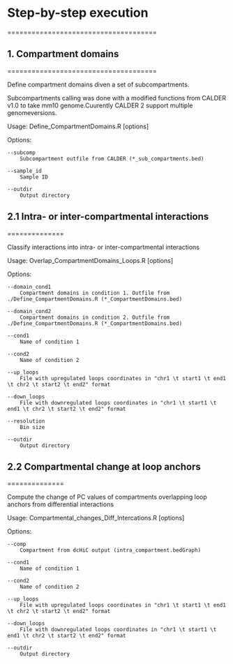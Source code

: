 # Step-by-step execution
=====================================

## 1. Compartment domains
=====================================

Define compartment domains diven a set of subcompartments.

Subcompartments calling was done with a modified functions from CALDER v1.0 to take mm10 genome.Cuurently CALDER 2 support multiple genomeversions. 

Usage: Define_CompartmentDomains.R [options]

Options:

	--subcomp
		Subcompartment outfile from CALDER (*_sub_compartments.bed)
	
	--sample_id
		Sample ID

	--outdir
		Output directory


## 2.1 Intra- or inter-compartmental interactions
==============

Classify interactions into intra- or inter-compartmental interactions

Usage: Overlap_CompartmentDomains_Loops.R [options]

Options:

	--domain_cond1
		Compartment domains in condition 1. Outfile from ./Define_CompartmentDomains.R (*_CompartmentDomains.bed)
	
	--domain_cond2
		Compartment domains in condition 2. Outfile from ./Define_CompartmentDomains.R (*_CompartmentDomains.bed)

	--cond1
		Name of condition 1

	--cond2
		Name of condition 2
	
	--up_loops
		File with upregulated loops coordinates in "chr1 \t start1 \t end1 \t chr2 \t start2 \t end2" format

	--down_loops
		File with downregulated loops coordinates in "chr1 \t start1 \t end1 \t chr2 \t start2 \t end2" format

	--resolution
		Bin size

	--outdir
		Output directory


## 2.2 Compartmental change at loop anchors
==============

Compute the change of PC values of compartments overlapping loop anchors from differential interactions

Usage: Compartmental_changes_Diff_Intercations.R [options]

Options:

	--comp
		Compartment from dcHiC output (intra_compartment.bedGraph)
	
	--cond1
		Name of condition 1

	--cond2
		Name of condition 2
	
	--up_loops
		File with upregulated loops coordinates in "chr1 \t start1 \t end1 \t chr2 \t start2 \t end2" format

	--down_loops
		File with downregulated loops coordinates in "chr1 \t start1 \t end1 \t chr2 \t start2 \t end2" format

	--outdir
		Output directory


